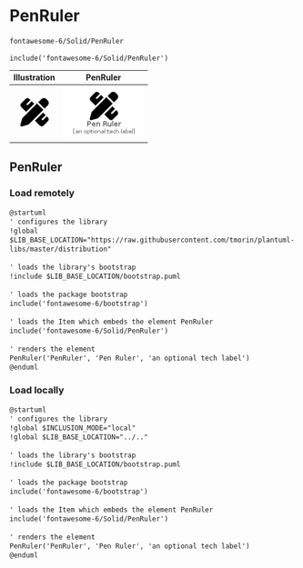 # PenRuler


```text
fontawesome-6/Solid/PenRuler
```

```text
include('fontawesome-6/Solid/PenRuler')
```



| Illustration | PenRuler |
| :---: | :---: |
| ![illustration for Illustration](../../fontawesome-6/Solid/PenRuler.png) | ![illustration for PenRuler](../../fontawesome-6/Solid/PenRuler.Local.png) |




## PenRuler

### Load remotely
```plantuml
@startuml
' configures the library
!global $LIB_BASE_LOCATION="https://raw.githubusercontent.com/tmorin/plantuml-libs/master/distribution"

' loads the library's bootstrap
!include $LIB_BASE_LOCATION/bootstrap.puml

' loads the package bootstrap
include('fontawesome-6/bootstrap')

' loads the Item which embeds the element PenRuler
include('fontawesome-6/Solid/PenRuler')

' renders the element
PenRuler('PenRuler', 'Pen Ruler', 'an optional tech label')
@enduml
```

### Load locally
```plantuml
@startuml
' configures the library
!global $INCLUSION_MODE="local"
!global $LIB_BASE_LOCATION="../.."

' loads the library's bootstrap
!include $LIB_BASE_LOCATION/bootstrap.puml

' loads the package bootstrap
include('fontawesome-6/bootstrap')

' loads the Item which embeds the element PenRuler
include('fontawesome-6/Solid/PenRuler')

' renders the element
PenRuler('PenRuler', 'Pen Ruler', 'an optional tech label')
@enduml
```

